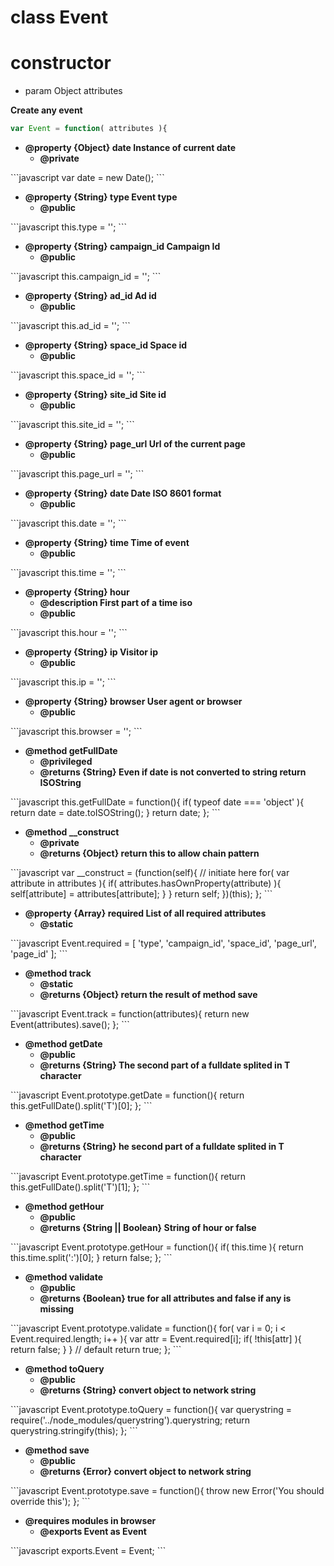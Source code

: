 # class Event

# constructor 

* param Object attributes

<b><p>Create any event</p></b>
```javascript
var Event = function( attributes ){
```
<b><ul>
<li>@property {Object} date Instance of current date
<ul><li>@private</li></ul></li>
</ul></b>
```javascript
var date = new Date();
```
<b><ul>
<li>@property {String} type Event type
<ul><li>@public</li></ul></li>
</ul></b>
```javascript
this.type = '';
```
<b><ul>
<li>@property {String} campaign_id Campaign Id
<ul><li>@public</li></ul></li>
</ul></b>
```javascript
this.campaign_id = '';
```
<b><ul>
<li>@property {String} ad_id Ad id
<ul><li>@public</li></ul></li>
</ul></b>
```javascript
this.ad_id = '';
```
<b><ul>
<li>@property {String} space_id Space id
<ul><li>@public</li></ul></li>
</ul></b>
```javascript
this.space_id = '';
```
<b><ul>
<li>@property {String} site_id Site id
<ul><li>@public</li></ul></li>
</ul></b>
```javascript
this.site_id = '';
```
<b><ul>
<li>@property {String} page_url Url of the current page
<ul><li>@public</li></ul></li>
</ul></b>
```javascript
this.page_url = '';
```
<b><ul>
<li>@property {String} date Date ISO 8601 format
<ul><li>@public</li></ul></li>
</ul></b>
```javascript
this.date = '';
```
<b><ul>
<li>@property {String} time Time of event
<ul><li>@public</li></ul></li>
</ul></b>
```javascript
this.time = '';
```
<b><ul>
<li>@property {String} hour
<ul><li>@description First part of a time iso</li>
<li>@public</li></ul></li>
</ul></b>
```javascript
this.hour = '';
```
<b><ul>
<li>@property {String} ip Visitor ip
<ul><li>@public</li></ul></li>
</ul></b>
```javascript
this.ip = '';
```
<b><ul>
<li>@property {String} browser User agent or browser
<ul><li>@public</li></ul></li>
</ul></b>
```javascript
this.browser = '';
```
<b><ul>
<li>@method getFullDate
<ul><li>@privileged</li>
<li>@returns {String} Even if date is not converted to string return ISOString</li></ul></li>
</ul></b>
```javascript
this.getFullDate = function(){
		if( typeof date === 'object' ){
			return date = date.toISOString();
		}
		return date;
	};
```
<b><ul>
<li>@method __construct
<ul><li>@private</li>
<li>@returns {Object} return this to allow chain pattern</li></ul></li>
</ul></b>
```javascript
var __construct = (function(self){
		// initiate here
		for( var attribute in attributes ){
			if( attributes.hasOwnProperty(attribute) ){
				self[attribute] = attributes[attribute];
			}
		}
		return self;
	})(this);
};
```
<b><ul>
<li>@property {Array} required List of all required attributes
<ul><li>@static</li></ul></li>
</ul></b>
```javascript
Event.required = [
		'type',
		'campaign_id',
		'space_id',
		'page_url',
		'page_id'
	];
```
<b><ul>
<li>@method track
<ul><li>@static</li>
<li>@returns {Object} return the result of method save</li></ul></li>
</ul></b>
```javascript
Event.track = function(attributes){
		return new Event(attributes).save();
	};
```
<b><ul>
<li>@method getDate
<ul><li>@public</li>
<li>@returns {String} The second part of a fulldate splited in T character</li></ul></li>
</ul></b>
```javascript
Event.prototype.getDate = function(){
		return this.getFullDate().split('T')[0];
	};
```
<b><ul>
<li>@method getTime
<ul><li>@public</li>
<li>@returns {String} he second part of a fulldate splited in T character</li></ul></li>
</ul></b>
```javascript
Event.prototype.getTime = function(){
		return this.getFullDate().split('T')[1];
	};
```
<b><ul>
<li>@method getHour
<ul><li>@public</li>
<li>@returns {String || Boolean} String of hour or false</li></ul></li>
</ul></b>
```javascript
Event.prototype.getHour = function(){
		if( this.time ){
			return this.time.split(':')[0];
		}
		return false;
	};
```
<b><ul>
<li>@method validate
<ul><li>@public</li>
<li>@returns {Boolean} true for all attributes and false if any is missing</li></ul></li>
</ul></b>
```javascript
Event.prototype.validate = function(){
		for( var i = 0; i < Event.required.length; i++ ){
			var attr = Event.required[i];
			if( !this[attr] ){
				return false;
			}	
		}
		// default
		return true;
	};
```
<b><ul>
<li>@method toQuery
<ul><li>@public</li>
<li>@returns {String} convert object to network string</li></ul></li>
</ul></b>
```javascript
Event.prototype.toQuery = function(){
		var querystring = require('../node_modules/querystring').querystring;
		return querystring.stringify(this);
	};
```
<b><ul>
<li>@method save
<ul><li>@public</li>
<li>@returns {Error} convert object to network string</li></ul></li>
</ul></b>
```javascript
Event.prototype.save = function(){
		throw new Error('You should override this');
	};
```
<b><ul>
<li>@requires modules in browser
<ul><li>@exports Event as Event</li></ul></li>
</ul></b>
```javascript
exports.Event = Event;
```